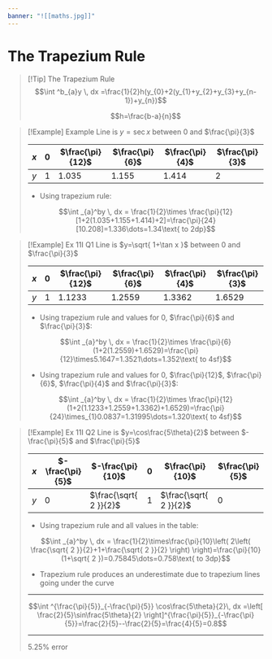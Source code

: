 ```yaml
---
banner: "![[maths.jpg]]"
---
```

# The Trapezium Rule

> [!Tip] The Trapezium Rule 
> $$\int ^b_{a}y \, dx =\frac{1}{2}h(y_{0}+2(y_{1}+y_{2}+y_{3}+y_{n-1})+y_{n})$$
> 
> $$h=\frac{b-a}{n}$$
> 

> [!Example] Example
> Line is $y=\sec x$ between $0$ and $\frac{\pi}{3}$
> 
> | $x$ | $0$ | $\frac{\pi}{12}$ | $\frac{\pi}{6}$  | $\frac{\pi}{4}$  | $\frac{\pi}{3}$ |
> |---|---|-------|-------|-------|------|
> | $y$ | $1$ | $1.035$ | $1.155$ | $1.414$ | $2$    |
>
>- Using trapezium rule:
>
> $$\int _{a}^by \, dx = \frac{1}{2}\times \frac{\pi}{12}[1+2(1.035+1.155+1.414)+2]=\frac{\pi}{24}[10.208]=1.336\dots=1.34\text{ to 2dp}$$


> [!Example] Ex 11I Q1
> Line is $y=\sqrt{ 1+\tan x }$ between $0$ and $\frac{\pi}{3}$
> 
> | $x$ | $0$ | $\frac{\pi}{12}$ | $\frac{\pi}{6}$  | $\frac{\pi}{4}$  | $\frac{\pi}{3}$ |
> |---|---|-------|-------|-------|------|
> | $y$ | $1$ | $1.1233$ | $1.2559$ | $1.3362$ | $1.6529$ |
>
>- Using trapezium rule and values for $0$, $\frac{\pi}{6}$ and $\frac{\pi}{3}$:
>
> $$\int _{a}^by \, dx = \frac{1}{2}\times \frac{\pi}{6}(1+2(1.2559)+1.6529)=\frac{\pi}{12}\times5.1647=1.3521\dots=1.352\text{ to 4sf}$$
> 
> - Using trapezium rule and values for $0$, $\frac{\pi}{12}$, $\frac{\pi}{6}$, $\frac{\pi}{4}$ and $\frac{\pi}{3}$:
> 
> $$\int _{a}^by \, dx = \frac{1}{2}\times \frac{\pi}{12}(1+2(1.1233+1.2559+1.3362)+1.6529)=\frac{\pi}{24}\times_{1}0.0837=1.31995\dots=1.320\text{ to 4sf}$$
> 


> [!Example] Ex 11I Q2
> Line is $y=\cos\frac{5\theta}{2}$ between $-\frac{\pi}{5}$ and $\frac{\pi}{5}$
> 
> | $x$ | $-\frac{\pi}{5}$ | $-\frac{\pi}{10}$ | $0$  | $\frac{\pi}{10}$  | $\frac{\pi}{5}$ |
> |---|---|-------|-------|-------|------|
> | $y$ | $0$ | $\frac{\sqrt{ 2 }}{2}$ | $1$ | $\frac{\sqrt{ 2 }}{2}$ | $0$ |
> 
> - Using trapezium rule and all values in the table:
> 
> $$\int _{a}^by \, dx = \frac{1}{2}\times\frac{\pi}{10}\left( 2\left( \frac{\sqrt{ 2 }}{2}+1+\frac{\sqrt{ 2 }}{2} \right) \right)=\frac{\pi}{10}(1+\sqrt{ 2 })=0.75845\dots=0.758\text{ to 3dp}$$
> 
> - Trapezium rule produces an underestimate due to trapezium lines going under the curve
>
> --- 
> 
> $$\int ^{\frac{\pi}{5}}_{-\frac{\pi}{5}} \cos\frac{5\theta}{2}\, dx =\left[ \frac{2}{5}\sin\frac{5\theta}{2} \right]^{\frac{\pi}{5}}_{-\frac{\pi}{5}}=\frac{2}{5}--\frac{2}{5}=\frac{4}{5}=0.8$$
> 
> 
> ---
> $5.25\% \text{ error}$

